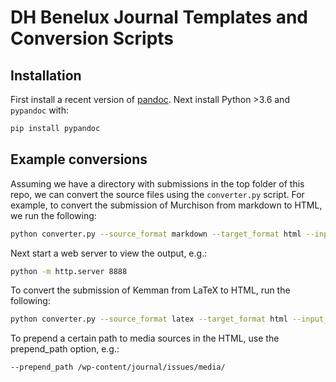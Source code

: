 # DH Benelux Journal Templates and Conversion Scripts

## Installation

First install a recent version of [pandoc](https://pandoc.org/). Next install Python >3.6
and `pypandoc` with:

```bash
pip install pypandoc
```

## Example conversions

Assuming we have a directory with submissions in the top folder of this repo, we can
convert the source files using the `converter.py` script. For example, to convert the
submission of Murchison from markdown to HTML, we run the following:

``` bash
python converter.py --source_format markdown --target_format html --input_dir submission/Murchison-Companjen-submission --output_dir public/Murchison-Companjen-submission --css ../../static/css/styles.css --standalone
```

Next start a web server to view the output, e.g.:

``` bash
python -m http.server 8888
```

To convert the submission of Kemman from LaTeX to HTML, run the following:

``` bash
python converter.py --source_format latex --target_format html --input_dir submission/Kemman-final-submission --output_dir public/Kemman-final-submission --css ../../static/css/styles.css --standalone
```

To prepend a certain path to media sources in the HTML, use the prepend_path option, e.g.:

```
--prepend_path /wp-content/journal/issues/media/
```
